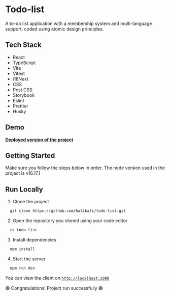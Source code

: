 
# Todo-list
A to-do list application with a membership system and multi-language support, coded using atomic design
principles.

## Tech Stack

- React
- TypeScript
- Vite
- Vitest
- i18Next
- CSS
- Post CSS
- Storybook
- Eslint 
- Prettier
- Husky


## Demo

[**Deployed version of the project**](https://todo-list-halikali.vercel.app/)


## Getting Started
Make sure you follow the steps below in order. 
The node version used in the project is v16.17.1

## Run Locally

1. Clone the project

```bash
  git clone https://github.com/halikali/todo-list.git
```

2. Open the repository you cloned using your code editor

```bash
  cd todo-list 
```

3. Install dependencies

```bash
  npm install
```

4. Start the server

```bash
  npm run dev
```

You can view the client on [`http://localhost:3000`](http://localhost:3000)

:green_circle: Congratulations! Project run successfully :green_circle: 
